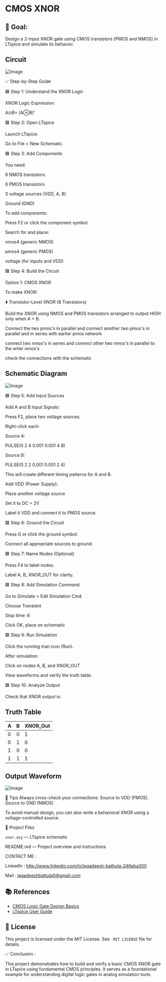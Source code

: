 # CMOS XNOR

## 🔧 Goal:

Design a 2-input XNOR gate using CMOS transistors (PMOS and NMOS) in LTspice and simulate its behavior.

## Circuit

![Image](https://github.com/user-attachments/assets/87779fad-7a6a-415d-afec-33759781b825)

✅ Step-by-Step Guide

🟩 Step 1: Understand the XNOR Logic

XNOR Logic Expression:

A⊙B= (A⊕B)'

🟩 Step 2: Open LTspice

Launch LTspice.

Go to File > New Schematic.

🟩 Step 3: Add Components

You need:

6 NMOS transistors

6 PMOS transistors

3 voltage sources (VDD, A, B)

Ground  (GND)

To add components:

Press F2 or click the component symbol.

Search for and place:

nmos4 (generic NMOS)

pmos4 (generic PMOS)

voltage (for inputs and VDD)

🟩 Step 4: Build the Circuit

Option 1: CMOS XNOR 

To make XNOR:



⬇️ Transistor-Level XNOR (8 Transistors)


Build the XNOR using NMOS and PMOS transistors arranged to output HIGH only when A = B.

Connect the two pmos's in parallel and connect another two pmos's in parallel and in series with earlier pmos network

connect two nmos's in series and connect other two nmos's in parallel to the erlier nmos's 

check the connections with the schematic

## Schematic Diagram

![Image](https://github.com/user-attachments/assets/5d2d29d7-bf0f-4791-8d33-2e246edf971b)




🟩 Step 5: Add Input Sources

Add A and B Input Signals:

Press F2, place two voltage sources.

Right-click each:

Source A:

PULSE(0 2 4 0.001 0.001 4 8)

Source B:

PULSE(0 2 2 0.001 0.001 2 4)

This will create different timing patterns for A and B.

Add VDD (Power Supply):

Place another voltage source

Set it to DC = 2V

Label it VDD and connect it to PMOS source.

🟩 Step 6: Ground the Circuit

Press G or click the ground symbol.

Connect all appropriate sources to ground.

🟩 Step 7: Name Nodes (Optional)

Press F4 to label nodes.

Label A, B, XNOR_OUT for clarity.

🟩 Step 8: Add Simulation Command

Go to Simulate > Edit Simulation Cmd

Choose Transient

Stop time: 8


Click OK, place on schematic

🟩 Step 9: Run Simulation

Click the running man icon (Run).

After simulation:

Click on nodes A, B, and XNOR_OUT

View waveforms and verify the truth table.

🟩 Step 10: Analyze Output

Check that XNOR output is:

## Truth Table

| A |	B |	XNOR_Out |
|---|---|----------|
| 0 |	0 |    	1    |
| 0 |	1 |   	0    |
| 1 |	0 |   	0    |
| 1 |	1 |   	1    |

## Output Waveform

![Image](https://github.com/user-attachments/assets/d1bb0fb6-57fb-4347-9662-619a72ed99d5)

🧠 Tips
Always cross-check your connections: Source to VDD (PMOS), Source to GND (NMOS)


To avoid manual design, you can also write a behavioral XNOR using a voltage-controlled source:

📁 Project Files

`xnor.asy` — LTspice schematic

README.md — Project overview and instructions

CONTACT ME :

LinkedIn : http://www.linkedin.com/in/jagadeesh-bathula-246aba300

Mail : jagadeeshbattula0@gmail.com 

## 📚 References

- [CMOS Logic Gate Design Basics](https://en.wikipedia.org/wiki/CMOS)
- [LTspice User Guide](https://www.analog.com/media/en/simulation-models/spice-models/LTspiceGettingStartedGuide.pdf)

## 🔖 License

This project is licensed under the MIT License. See ` MIT LICENSE` file for details.


✅ Conclusion : 

This project demonstrates how to build and verify a basic CMOS XNOR gate in LTspice using fundamental CMOS principles. It serves as a foundational example for understanding digital logic gates in analog simulation tools.

